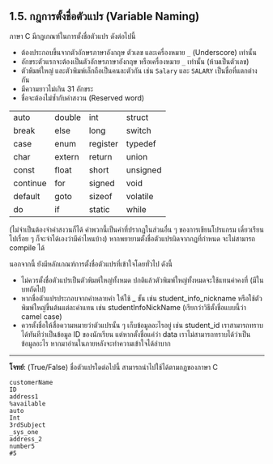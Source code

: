 ## 1.5. กฎการตั้งชื่อตัวแปร (Variable Naming)

ภาษา C มีกฎเกณฑ์ในการตั้งชื่อตัวแปร ดังต่อไปนี้

- ต้องประกอบขึ้นจากตัวอักษรภาษาอังกฤษ ตัวเลข และเครื่องหมาย `_` (Underscore) เท่านั้น
- อักขระตัวแรกจะต้องเป็นตัวอักษรภาษาอังกฤษ หรือเครื่องหมาย `_` เท่านั้น (ห้ามเป็นตัวเลข)
- ตัวพิมพ์ใหญ่ และตัวพิมพ์เล็กถือเป็นคนละตัวกัน เช่น `Salary` และ `SALARY` เป็นชื่อที่แตกต่างกัน
- มีความยาวไม่เกิน 31 อักขระ
- ชื่อจะต้องไม่ซ้ำกับคำสงวน (Reserved word)

| | | | |
|--|--|--|--|
auto | double | int | struct
break | else | long | switch
case | enum | register | typedef
char | extern | return | union
const | float | short | unsigned
continue | for | signed | void
default | goto | sizeof | volatile
do | if | static | while

(ไม่จำเป็นต้องจำคำสงวนก็ได้ คำพวกนี้เป็นคำที่ปรากฏในส่วนอื่น ๆ ของการเขียนโปรแกรม เดี๋ยวเรียนไปเรื่อย ๆ ก็จะจำได้เองว่ามีคำไหนบ้าง)
หากพยายามตั้งชื่อตัวแปรผิดจากกฏที่กำหนด จะไม่สามารถ compile ได้

นอกจากนี้ ยังมีหลักเกณฑ์การตั้งชื่อตัวแปรที่เข้าใจโดยทั่วไป ดังนี้
- ไม่ควรตั้งชื่อตัวแปรเป็นตัวพิมพ์ใหญ่ทั้งหมด ปกติแล้วตัวพิมพ์ใหญ่ทั้งหมดจะใช้แทนค่าคงที่ (มีในบทถัดไป)
- หากชื่อตัวแปรประกอบจากคำหลายคำ ให้ใช้ _ ขั้น เช่น student_info_nickname หรือใช้ตัวพิมพ์ใหญ่ขึ้นต้นแต่ละคำแทน เช่น studentInfoNickName (เรียกว่าวิธีตั้งชื่อแบบนี้ว่า camel case)
- ควรตั้งชื่อให้สื่อความหมายว่าตัวแปรนั้น ๆ เก็บข้อมูลอะไรอยู่ เช่น student_id เราสามารถทราบได้ทันทีว่าเป็นข้อมูล ID ของนักเรียน แต่หากตั้งชื่อแค่ว่า data เราไม่สามารถทราบได้ว่าเป็นข้อมูลอะไร หากมาอ่านในภายหลังจะทำความเข้าใจได้ลำบาก

---

**โจทย์**: (True/False) ชื่อตัวแปรใดต่อไปนี้ สามารถนำไปใช้ได้ตามกฏของภาษา C
```
customerName
ID
address1
%available
auto
Int
3rdSubject
_sys_one
address_2
number5
#5
```

